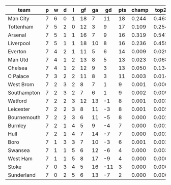 |    team     | p | w | d | l | gf | ga | gd  | pts | champ | top2  | top3  | top4  |  5-7  | bot4  | bot3  | bot2  |
|-------------|---|---|---|---|----|----|-----|-----|-------|-------|-------|-------|-------|-------|-------|-------|
| Man City    | 7 | 6 | 0 | 1 | 18 |  7 |  11 |  18 | 0.244 | 0.463 | 0.640 | 0.773 | 0.175 | 0.000 | 0.000 | 0.000|
| Tottenham   | 7 | 5 | 2 | 0 | 12 |  3 |   9 |  17 | 0.109 | 0.254 | 0.415 | 0.577 | 0.281 | 0.001 | 0.001 | 0.000|
| Arsenal     | 7 | 5 | 1 | 1 | 16 |  7 |   9 |  16 | 0.319 | 0.547 | 0.716 | 0.835 | 0.128 | 0.000 | 0.000 | 0.000|
| Liverpool   | 7 | 5 | 1 | 1 | 18 | 10 |   8 |  16 | 0.236 | 0.459 | 0.642 | 0.773 | 0.171 | 0.000 | 0.000 | 0.000|
| Everton     | 7 | 4 | 2 | 1 | 11 |  5 |   6 |  14 | 0.009 | 0.029 | 0.072 | 0.130 | 0.294 | 0.044 | 0.025 | 0.014|
| Man Utd     | 7 | 4 | 1 | 2 | 13 |  8 |   5 |  13 | 0.023 | 0.068 | 0.137 | 0.240 | 0.355 | 0.023 | 0.012 | 0.004|
| Chelsea     | 7 | 4 | 1 | 2 | 12 |  9 |   3 |  13 | 0.050 | 0.134 | 0.247 | 0.382 | 0.352 | 0.007 | 0.003 | 0.001|
| C Palace    | 7 | 3 | 2 | 2 | 11 |  8 |   3 |  11 | 0.003 | 0.014 | 0.033 | 0.067 | 0.211 | 0.102 | 0.064 | 0.036|
| West Brom   | 7 | 2 | 3 | 2 |  8 |  7 |   1 |   9 | 0.001 | 0.006 | 0.013 | 0.029 | 0.127 | 0.194 | 0.131 | 0.081|
| Southampton | 7 | 2 | 3 | 2 |  7 |  6 |   1 |   9 | 0.002 | 0.009 | 0.021 | 0.047 | 0.160 | 0.147 | 0.098 | 0.055|
| Watford     | 7 | 2 | 2 | 3 | 12 | 13 |  -1 |   8 | 0.001 | 0.003 | 0.009 | 0.018 | 0.103 | 0.245 | 0.170 | 0.103|
| Leicester   | 7 | 2 | 2 | 3 |  8 | 11 |  -3 |   8 | 0.001 | 0.005 | 0.015 | 0.030 | 0.131 | 0.192 | 0.136 | 0.078|
| Bournemouth | 7 | 2 | 2 | 3 |  6 | 11 |  -5 |   8 | 0.000 | 0.002 | 0.005 | 0.014 | 0.074 | 0.297 | 0.211 | 0.135|
| Burnley     | 7 | 2 | 1 | 4 |  5 |  9 |  -4 |   7 | 0.000 | 0.001 | 0.002 | 0.007 | 0.050 | 0.406 | 0.308 | 0.212|
| Hull        | 7 | 2 | 1 | 4 |  7 | 14 |  -7 |   7 | 0.000 | 0.002 | 0.008 | 0.018 | 0.090 | 0.270 | 0.189 | 0.114|
| Boro        | 7 | 1 | 3 | 3 |  7 | 10 |  -3 |   6 | 0.001 | 0.003 | 0.012 | 0.028 | 0.118 | 0.216 | 0.154 | 0.093|
| Swansea     | 7 | 1 | 1 | 5 |  6 | 12 |  -6 |   4 | 0.000 | 0.003 | 0.009 | 0.022 | 0.098 | 0.245 | 0.172 | 0.102|
| West Ham    | 7 | 1 | 1 | 5 |  8 | 17 |  -9 |   4 | 0.000 | 0.000 | 0.002 | 0.004 | 0.036 | 0.480 | 0.380 | 0.271|
| Stoke       | 7 | 0 | 3 | 4 |  5 | 16 | -11 |   3 | 0.000 | 0.000 | 0.001 | 0.004 | 0.023 | 0.554 | 0.459 | 0.340|
| Sunderland  | 7 | 0 | 2 | 5 |  6 | 13 |  -7 |   2 | 0.000 | 0.000 | 0.001 | 0.003 | 0.023 | 0.579 | 0.485 | 0.362|
